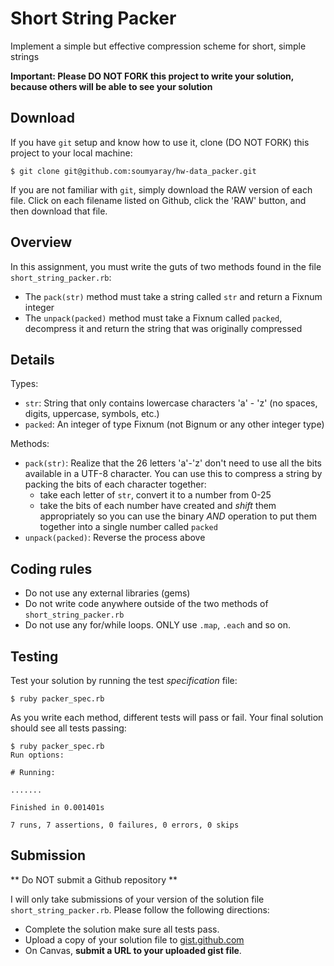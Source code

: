 # Short String Packer

Implement a simple but effective compression scheme for short, simple strings

**Important: Please DO NOT FORK this project to write your solution, because others will be able to see your solution**

## Download
If you have `git` setup and know how to use it, clone (DO NOT FORK) this project to your local machine:
```
$ git clone git@github.com:soumyaray/hw-data_packer.git
```

If you are not familiar with `git`, simply download the RAW version of each file. Click on each filename listed on Github, click the 'RAW' button, and then download that file.

## Overview

In this assignment, you must write the guts of two methods found in the file `short_string_packer.rb`:
- The `pack(str)` method must take a string called `str` and return a Fixnum integer
- The `unpack(packed)` method must take a Fixnum called `packed`, decompress it and return the string that was originally compressed

## Details
Types:
- `str`: String that only contains lowercase characters 'a' - 'z' (no spaces, digits, uppercase, symbols, etc.)
- `packed`: An integer of type Fixnum (not Bignum or any other integer type)

Methods:
- `pack(str)`: Realize that the 26 letters 'a'-'z' don't need to use all the bits available in a UTF-8 character. You can use this to compress a string by packing the bits of each character together:
  - take each letter of `str`, convert it to a number from 0-25
  - take the bits of each number have created and *shift* them appropriately so you can use the binary *AND* operation to put them together into a single number called `packed`
- `unpack(packed)`: Reverse the process above

## Coding rules
- Do not use any external libraries (gems)
- Do not write code anywhere outside of the two methods of `short_string_packer.rb`
- Do not use any for/while loops. ONLY use `.map`, `.each` and so on.

## Testing
Test your solution by running the test *specification* file:
```
$ ruby packer_spec.rb
```
As you write each method, different tests will pass or fail. Your final solution should see all tests passing:
```
$ ruby packer_spec.rb
Run options:

# Running:

.......

Finished in 0.001401s

7 runs, 7 assertions, 0 failures, 0 errors, 0 skips
```

## Submission
** Do NOT submit a Github repository **

I will only take submissions of your version of the solution file `short_string_packer.rb`. Please follow the following directions:

- Complete the solution make sure all tests pass.
- Upload a copy of your solution file to [gist.github.com](https://gist.github.com)
- On Canvas, **submit a URL to your uploaded gist file**.
